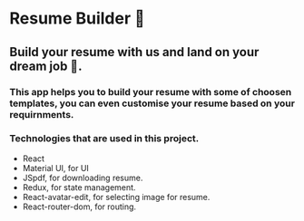 # Resume Builder 📄

## Build your resume with us and land on your dream job 🤩.

### This app helps you to build your resume with some of choosen templates, you can even customise your resume based on your requirnments. 

### Technologies that are used in this project.
  <ul>
    <li>React</li> 
    <li>Material UI, for UI</li>  
    <li>JSpdf, for downloading resume.</li> 
    <li>Redux, for state management.</li>  
    <li>React-avatar-edit, for selecting image for resume.</li>
    <li>React-router-dom, for routing.</li>
  </ul>
 



